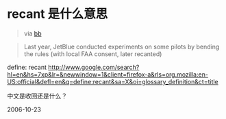 # recant 是什么意思

> via [bb](http://feeds.feedburner.com/~r/boingboing/iBag/~3/40319869/wsj_jetblue_did_secr.html)

> Last year, JetBlue conducted experiments on some pilots by bending the rules (with local FAA consent, later recanted)

define: recant
http://www.google.com/search?hl=en&hs=7xp&lr=&newwindow=1&client=firefox-a&rls=org.mozilla:en-US:official&defl=en&q=define:recant&sa=X&oi=glossary_definition&ct=title

中文是收回还是什么？

2006-10-23